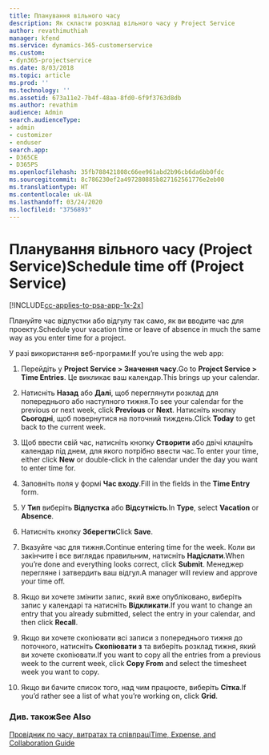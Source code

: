 ```yaml
---
title: Планування вільного часу
description: Як скласти розклад вільного часу у Project Service
author: revathimuthiah
manager: kfend
ms.service: dynamics-365-customerservice
ms.custom:
- dyn365-projectservice
ms.date: 8/03/2018
ms.topic: article
ms.prod: ''
ms.technology: ''
ms.assetid: 673a11e2-7b4f-48aa-8fd0-6f9f3763d8db
ms.author: revathim
audience: Admin
search.audienceType:
- admin
- customizer
- enduser
search.app:
- D365CE
- D365PS
ms.openlocfilehash: 35fb788421808c66ee961abd2b96cb6da6bb0fdc
ms.sourcegitcommit: 8c786230ef2a497280885b827162561776e2eb00
ms.translationtype: HT
ms.contentlocale: uk-UA
ms.lasthandoff: 03/24/2020
ms.locfileid: "3756893"
---
```

# <a name="schedule-time-off-project-service"></a><span data-ttu-id="c0728-103">Планування вільного часу (Project Service)</span><span class="sxs-lookup"><span data-stu-id="c0728-103">Schedule time off (Project Service)</span></span>

[!INCLUDE[cc-applies-to-psa-app-1x-2x](../includes/cc-applies-to-psa-app-1x-2x.md)]

<span data-ttu-id="c0728-104">Плануйте час відпустки або відгулу так само, як ви вводите час для проекту.</span><span class="sxs-lookup"><span data-stu-id="c0728-104">Schedule your vacation time or leave of absence in much the same way as you enter time for a project.</span></span>  
  
 <span data-ttu-id="c0728-105">У разі використання веб-програми:</span><span class="sxs-lookup"><span data-stu-id="c0728-105">If you’re using the web app:</span></span>  
  
1.  <span data-ttu-id="c0728-106">Перейдіть у **Project Service > Значення часу**.</span><span class="sxs-lookup"><span data-stu-id="c0728-106">Go to **Project Service > Time Entries**.</span></span> <span data-ttu-id="c0728-107">Це викликає ваш календар.</span><span class="sxs-lookup"><span data-stu-id="c0728-107">This brings up your calendar.</span></span>  
  
2.  <span data-ttu-id="c0728-108">Натисніть **Назад** або **Далі**, щоб переглянути розклад для попереднього або наступного тижня.</span><span class="sxs-lookup"><span data-stu-id="c0728-108">To see your calendar for the previous or next week, click **Previous** or **Next**.</span></span> <span data-ttu-id="c0728-109">Натисніть кнопку **Сьогодні**, щоб повернутися на поточний тиждень.</span><span class="sxs-lookup"><span data-stu-id="c0728-109">Click **Today** to get back to the current week.</span></span>  
  
3.  <span data-ttu-id="c0728-110">Щоб ввести свій час, натисніть кнопку **Створити** або двічі клацніть календар під днем, для якого потрібно ввести час.</span><span class="sxs-lookup"><span data-stu-id="c0728-110">To enter your time, either click **New** or double-click in the calendar under the day you want to enter time for.</span></span>  
  
4.  <span data-ttu-id="c0728-111">Заповніть поля у формі **Час входу**.</span><span class="sxs-lookup"><span data-stu-id="c0728-111">Fill in the fields in the **Time Entry** form.</span></span>  
  
5.  <span data-ttu-id="c0728-112">У **Тип** виберіть **Відпустка** або **Відсутність**.</span><span class="sxs-lookup"><span data-stu-id="c0728-112">In **Type**, select **Vacation** or **Absence**.</span></span>  
  
6.  <span data-ttu-id="c0728-113">Натисніть кнопку **Зберегти**</span><span class="sxs-lookup"><span data-stu-id="c0728-113">Click **Save**.</span></span>  
  
7.  <span data-ttu-id="c0728-114">Вказуйте час для тижня.</span><span class="sxs-lookup"><span data-stu-id="c0728-114">Continue entering time for the week.</span></span> <span data-ttu-id="c0728-115">Коли ви закінчите і все виглядає правильним, натисніть **Надіслати**.</span><span class="sxs-lookup"><span data-stu-id="c0728-115">When you’re done and everything looks correct, click **Submit**.</span></span> <span data-ttu-id="c0728-116">Менеджер перегляне і затвердить ваш відгул.</span><span class="sxs-lookup"><span data-stu-id="c0728-116">A manager will review and approve your time off.</span></span>  
  
8.  <span data-ttu-id="c0728-117">Якщо ви хочете змінити запис, який вже опубліковано, виберіть запис у календарі та натисніть **Відкликати**.</span><span class="sxs-lookup"><span data-stu-id="c0728-117">If you want to change an entry that you already submitted, select the entry in your calendar, and then click **Recall**.</span></span>  
  
9. <span data-ttu-id="c0728-118">Якщо ви хочете скопіювати всі записи з попереднього тижня до поточного, натисніть **Скопіювати з** та виберіть розклад тижня, який ви хочете скопіювати.</span><span class="sxs-lookup"><span data-stu-id="c0728-118">If you want to copy all the entries from a previous week to the current week, click **Copy From** and select the timesheet week you want to copy.</span></span>  
  
10. <span data-ttu-id="c0728-119">Якщо ви бачите список того, над чим працюєте, виберіть **Сітка**.</span><span class="sxs-lookup"><span data-stu-id="c0728-119">If you’d rather see a list of what you’re working on, click **Grid**.</span></span>  
  
### <a name="see-also"></a><span data-ttu-id="c0728-120">Див. також</span><span class="sxs-lookup"><span data-stu-id="c0728-120">See Also</span></span>  
 [<span data-ttu-id="c0728-121">Провідник по часу, витратах та співпраці</span><span class="sxs-lookup"><span data-stu-id="c0728-121">Time, Expense, and Collaboration Guide</span></span>](../project-service/time-expense-collaboration-guide.md)
